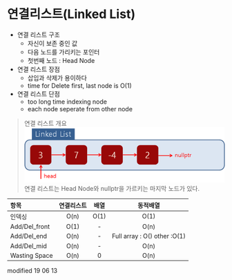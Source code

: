 
<h1><b> 연결리스트(Linked List) </b> </h1>

- 연결 리스트 구조
  - 자신이 보존 중인 값
  - 다음 노드를 가리키는 포인터
  - 첫번째 노드 : Head Node
- 연결 리스트 장점
  - 삽입과 삭제가 용이하다
  - time for Delete first, last node is O(1)
- 연결 리스트 단점
  - too long time indexing node
  - each node seperate from other node 
> 연결 리스트 개요
> ![Linkded List1](./Picture/Linked_list.png)  
연결 리스트는 Head Node와 nullptr을 가르키는 마지막 노드가 있다.

항목|연결리스트|배열|동적배열
:----|:----:|:----:|:----:
인덱싱|O(n)|O(1)|O(1)
Add/Del_front|O(1)|-|O(n)
Add/Del_end|O(n)|-|Full array : O()  other :O(1)
Add/Del_mid|O(n)|-|O(n)
Wasting Space|O(n)|0|O(n)


modified 19 06 13